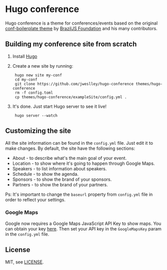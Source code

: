 # Hugo conference

Hugo conference is a theme for conferences/events based on the original [conf-boilerplate theme](https://github.com/braziljs/conf-boilerplate/) by [BrazilJS Foundation](http://braziljs.org/) and his many contributors.

## Building my conference site from scratch

1. Install [Hugo](https://gohugo.io)
2. Create a new site by running:

        hugo new site my-conf
        cd my-conf
        git clone https://github.com/jweslley/hugo-conference themes/hugo-conference
        rm -f config.toml
        cp themes/hugo-conference/exampleSite/config.yml .

3. It's done. Just start Hugo server to see it live!

        hugo server --watch


## Customizing the site

All the site information can be found in the `config.yml` file. Just edit it to make changes.
By default, the site have the following sections:

- About - to describe what's the main goal of your event.
- Location - to show where it's going to happen through Google Maps.
- Speakers - to list information about speakers.
- Schedule - to show the agenda.
- Sponsors - to show the brand of your sponsors.
- Partners - to show the brand of your partners.

Ps: It's important to change the `baseurl` property from `config.yml` file in order to reflect your settings.

### Google Maps

Google now requires a Google Maps JavaScript API Key to show maps. You can obtain your key [here](https://developers.google.com/maps/documentation/javascript/get-api-key). Then set your API key in the `GoogleMapsKey` param in the `config.yml` file.

## License

MIT, see [LICENSE](https://github.com/jweslley/hugo-conference/blob/master/LICENSE).

